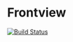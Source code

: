 # Frontview

[![Build Status](https://travis-ci.org/hamanovich/frontview.svg?branch=master)](https://travis-ci.org/hamanovich/frontview)

